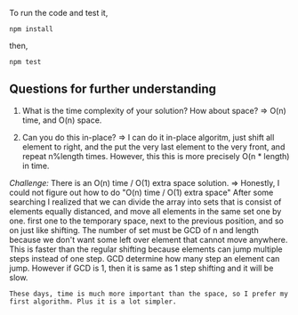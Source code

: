 To run the code and test it,

	npm install

then,

	npm test

## Questions for further understanding

1. What is the time complexity of your solution? How about space?
=> O(n) time, and O(n) space.

2. Can you do this in-place?
=> I can do it in-place algoritm, just shift all element to right, and the put the very last element to the very front, 
	and repeat n%length times. However, this this is more precisely O(n * length) in time.

*Challenge:* There is an O(n) time / O(1) extra space solution. 
=>	Honestly, I could not figure out how to do "O(n) time / O(1) extra space"
	After some searching I realized that we can divide the array into sets that is consist of elements equally distanced, 
	and move all elements in the same set one by one. first one to the temporary space, next to the previous position, 
	and so on just like shifting. 
	The number of set must be GCD of n and length because we don't want some left over element that cannot move anywhere.
	This is faster than the regular shifting because elements can jump multiple steps instead of one step. 
	GCD determine how many step an element can jump.
	However if GCD is 1, then it is same as 1 step shifting and it will be slow.

	These days, time is much more important than the space, so I prefer my first algorithm. Plus it is a lot simpler.